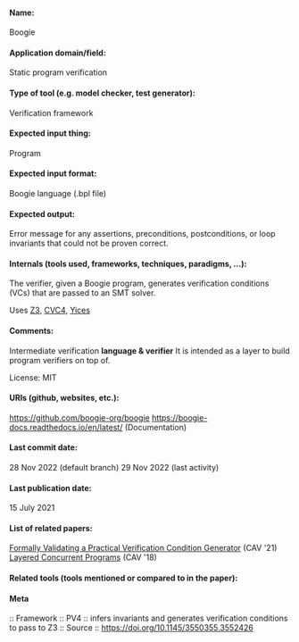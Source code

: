 #### Name:
Boogie

#### Application domain/field:
Static program verification

#### Type of tool (e.g. model checker, test generator):
Verification framework

#### Expected input thing:
Program

#### Expected input format:
Boogie language (.bpl file)

#### Expected output:
Error message for any assertions, preconditions, postconditions, or loop invariants that could not be proven correct.

#### Internals (tools used, frameworks, techniques, paradigms, ...):
The verifier, given a Boogie program, generates verification conditions (VCs) that are passed to an SMT solver.

Uses [Z3](../Solvers/SMT/Z3.md), [CVC4](../Solvers/SMT/CVC4.md), [Yices](../Solvers/SMT/Yices.md)

#### Comments:
Intermediate verification **language & verifier**
It is intended as a layer to build program verifiers on top of.

License: MIT

#### URIs (github, websites, etc.):
https://github.com/boogie-org/boogie
https://boogie-docs.readthedocs.io/en/latest/ (Documentation)

#### Last commit date:
28 Nov 2022 (default branch)
29 Nov 2022 (last activity)

#### Last publication date:
15 July 2021

#### List of related papers:
[Formally Validating a Practical Verification Condition Generator](https://doi.org/10.1007/978-3-030-81688-9_33) (CAV '21)
[Layered Concurrent Programs](https://doi.org/10.1007/978-3-319-96145-3_5) (CAV '18)

#### Related tools (tools mentioned or compared to in the paper):

#### Meta
:: Framework
:: PV4           :: infers invariants and generates verification conditions to pass to Z3
:: Source :: https://doi.org/10.1145/3550355.3552426
